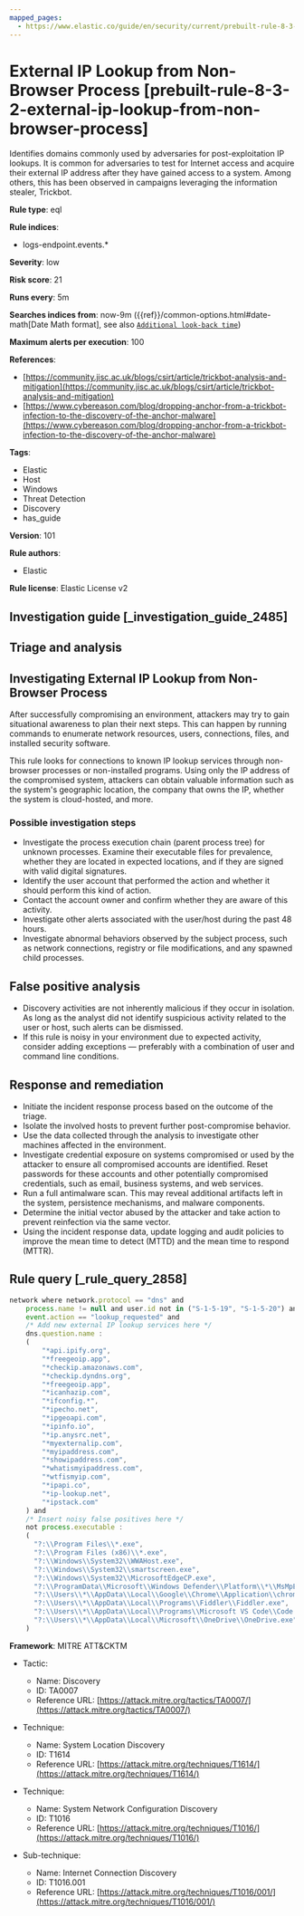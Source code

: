 ```yaml
---
mapped_pages:
  - https://www.elastic.co/guide/en/security/current/prebuilt-rule-8-3-2-external-ip-lookup-from-non-browser-process.html
---
```


# External IP Lookup from Non-Browser Process [prebuilt-rule-8-3-2-external-ip-lookup-from-non-browser-process]

Identifies domains commonly used by adversaries for post-exploitation IP lookups. It is common for adversaries to test for Internet access and acquire their external IP address after they have gained access to a system. Among others, this has been observed in campaigns leveraging the information stealer, Trickbot.

**Rule type**: eql

**Rule indices**:

* logs-endpoint.events.*

**Severity**: low

**Risk score**: 21

**Runs every**: 5m

**Searches indices from**: now-9m ({{ref}}/common-options.html#date-math[Date Math format], see also [`Additional look-back time`](docs-content://solutions/security/detect-and-alert/create-detection-rule.md#rule-schedule))

**Maximum alerts per execution**: 100

**References**:

* [https://community.jisc.ac.uk/blogs/csirt/article/trickbot-analysis-and-mitigation](https://community.jisc.ac.uk/blogs/csirt/article/trickbot-analysis-and-mitigation)
* [https://www.cybereason.com/blog/dropping-anchor-from-a-trickbot-infection-to-the-discovery-of-the-anchor-malware](https://www.cybereason.com/blog/dropping-anchor-from-a-trickbot-infection-to-the-discovery-of-the-anchor-malware)

**Tags**:

* Elastic
* Host
* Windows
* Threat Detection
* Discovery
* has_guide

**Version**: 101

**Rule authors**:

* Elastic

**Rule license**: Elastic License v2

## Investigation guide [_investigation_guide_2485]

## Triage and analysis

## Investigating External IP Lookup from Non-Browser Process

After successfully compromising an environment, attackers may try to gain situational awareness to plan their next steps.
This can happen by running commands to enumerate network resources, users, connections, files, and installed security
software.

This rule looks for connections to known IP lookup services through non-browser processes or non-installed programs.
Using only the IP address of the compromised system, attackers can obtain valuable information such as the system's
geographic location, the company that owns the IP, whether the system is cloud-hosted, and more.

### Possible investigation steps

- Investigate the process execution chain (parent process tree) for unknown processes. Examine their executable files
for prevalence, whether they are located in expected locations, and if they are signed with valid digital signatures.
- Identify the user account that performed the action and whether it should perform this kind of action.
- Contact the account owner and confirm whether they are aware of this activity.
- Investigate other alerts associated with the user/host during the past 48 hours.
- Investigate abnormal behaviors observed by the subject process, such as network connections, registry or file
modifications, and any spawned child processes.

## False positive analysis

- Discovery activities are not inherently malicious if they occur in isolation. As long as the analyst did not identify
suspicious activity related to the user or host, such alerts can be dismissed.
- If this rule is noisy in your environment due to expected activity, consider adding exceptions — preferably with a combination
of user and command line conditions.

## Response and remediation

- Initiate the incident response process based on the outcome of the triage.
- Isolate the involved hosts to prevent further post-compromise behavior.
- Use the data collected through the analysis to investigate other machines affected in the environment.
- Investigate credential exposure on systems compromised or used by the attacker to ensure all compromised accounts are
identified. Reset passwords for these accounts and other potentially compromised credentials, such as email, business
systems, and web services.
- Run a full antimalware scan. This may reveal additional artifacts left in the system, persistence mechanisms, and
malware components.
- Determine the initial vector abused by the attacker and take action to prevent reinfection via the same vector.
- Using the incident response data, update logging and audit policies to improve the mean time to detect (MTTD) and the
mean time to respond (MTTR).

## Rule query [_rule_query_2858]

```js
network where network.protocol == "dns" and
    process.name != null and user.id not in ("S-1-5-19", "S-1-5-20") and
    event.action == "lookup_requested" and
    /* Add new external IP lookup services here */
    dns.question.name :
    (
        "*api.ipify.org",
        "*freegeoip.app",
        "*checkip.amazonaws.com",
        "*checkip.dyndns.org",
        "*freegeoip.app",
        "*icanhazip.com",
        "*ifconfig.*",
        "*ipecho.net",
        "*ipgeoapi.com",
        "*ipinfo.io",
        "*ip.anysrc.net",
        "*myexternalip.com",
        "*myipaddress.com",
        "*showipaddress.com",
        "*whatismyipaddress.com",
        "*wtfismyip.com",
        "*ipapi.co",
        "*ip-lookup.net",
        "*ipstack.com"
    ) and
    /* Insert noisy false positives here */
    not process.executable :
    (
      "?:\\Program Files\\*.exe",
      "?:\\Program Files (x86)\\*.exe",
      "?:\\Windows\\System32\\WWAHost.exe",
      "?:\\Windows\\System32\\smartscreen.exe",
      "?:\\Windows\\System32\\MicrosoftEdgeCP.exe",
      "?:\\ProgramData\\Microsoft\\Windows Defender\\Platform\\*\\MsMpEng.exe",
      "?:\\Users\\*\\AppData\\Local\\Google\\Chrome\\Application\\chrome.exe",
      "?:\\Users\\*\\AppData\\Local\\Programs\\Fiddler\\Fiddler.exe",
      "?:\\Users\\*\\AppData\\Local\\Programs\\Microsoft VS Code\\Code.exe",
      "?:\\Users\\*\\AppData\\Local\\Microsoft\\OneDrive\\OneDrive.exe"
    )
```

**Framework**: MITRE ATT&CKTM

* Tactic:

    * Name: Discovery
    * ID: TA0007
    * Reference URL: [https://attack.mitre.org/tactics/TA0007/](https://attack.mitre.org/tactics/TA0007/)

* Technique:

    * Name: System Location Discovery
    * ID: T1614
    * Reference URL: [https://attack.mitre.org/techniques/T1614/](https://attack.mitre.org/techniques/T1614/)

* Technique:

    * Name: System Network Configuration Discovery
    * ID: T1016
    * Reference URL: [https://attack.mitre.org/techniques/T1016/](https://attack.mitre.org/techniques/T1016/)

* Sub-technique:

    * Name: Internet Connection Discovery
    * ID: T1016.001
    * Reference URL: [https://attack.mitre.org/techniques/T1016/001/](https://attack.mitre.org/techniques/T1016/001/)




